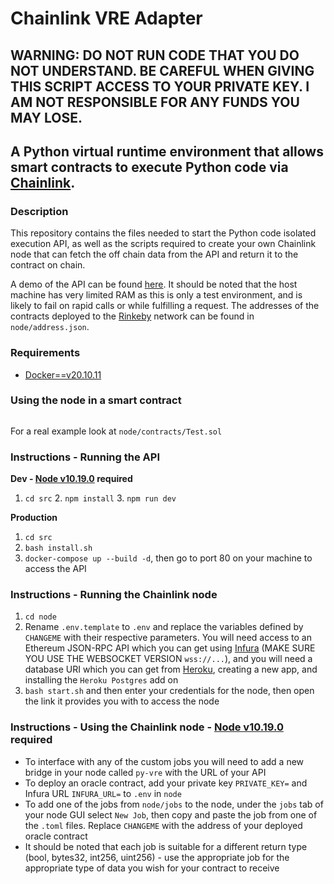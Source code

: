 # Chainlink VRE Adapter

## WARNING: DO NOT RUN CODE THAT YOU DO NOT UNDERSTAND. BE CAREFUL WHEN GIVING THIS SCRIPT ACCESS TO YOUR PRIVATE KEY. I AM NOT RESPONSIBLE FOR ANY FUNDS YOU MAY LOSE.

## A Python virtual runtime environment that allows smart contracts to execute Python code via [Chainlink](https://docs.chain.link/chainlink-nodes).

### Description

This repository contains the files needed to start the Python code isolated execution API, as well as the scripts required to create your own Chainlink node that can fetch the off chain data from the API and return it to the contract on chain.

A demo of the API can be found [here](http://137.184.33.37/). It should be noted that the host machine has very limited RAM as this is only a test environment, and is likely to fail on rapid calls or while fulfilling a request. The addresses of the contracts deployed to the [Rinkeby](https://www.rinkeby.io) network can be found in `node/address.json`.

### Requirements

-   [Docker==v20.10.11](https://www.docker.com/)

### Using the node in a smart contract

```sol

```

For a real example look at `node/contracts/Test.sol`

### Instructions - Running the API

**Dev - [Node v10.19.0](https://nodejs.org/en/) required**

1. `cd src` 2. `npm install` 3. `npm run dev`

**Production**

1. `cd src`
2. `bash install.sh`
3. `docker-compose up --build -d`, then go to port 80 on your machine to access the API

### Instructions - Running the Chainlink node

1. `cd node`
2. Rename `.env.template` to `.env` and replace the variables defined by `CHANGEME` with their respective parameters. You will need access to an Ethereum JSON-RPC API which you can get using [Infura](https://infura.io/) (MAKE SURE YOU USE THE WEBSOCKET VERSION `wss://...`), and you will need a database URI which you can get from [Heroku](https://www.heroku.com/), creating a new app, and installing the `Heroku Postgres` add on
3. `bash start.sh` and then enter your credentials for the node, then open the link it provides you with to access the node

### Instructions - Using the Chainlink node - [Node v10.19.0](https://nodejs.org/en/) required

-   To interface with any of the custom jobs you will need to add a new bridge in your node called `py-vre` with the URL of your API
-   To deploy an oracle contract, add your private key `PRIVATE_KEY=` and Infura URL `INFURA_URL=` to `.env` in `node`
-   To add one of the jobs from `node/jobs` to the node, under the `jobs` tab of your node GUI select `New Job`, then copy and paste the job from one of the `.toml` files. Replace `CHANGEME` with the address of your deployed oracle contract
-   It should be noted that each job is suitable for a different return type (bool, bytes32, int256, uint256) - use the appropriate job for the appropriate type of data you wish for your contract to receive
